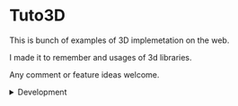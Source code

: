 # Tuto3D

This is bunch of examples of 3D implemetation on the web.

I made it to remember and usages of 3d libraries.

Any comment or feature ideas welcome.

<details><summary>Development</summary>

## Run in development

Install dependencies

```sh
pnpm install
```

Run project

```sh
PORT=3003 pnpm run dev -- --host
```

Build

```sh
pnpm run assets
pnpm build
```

if you want to add new assets, add new values to `src/helper/mAssets.ts` file.

Build a docker builder

```sh
docker build -t ryts/buildpnpm:latest ci/build
```

</details>
